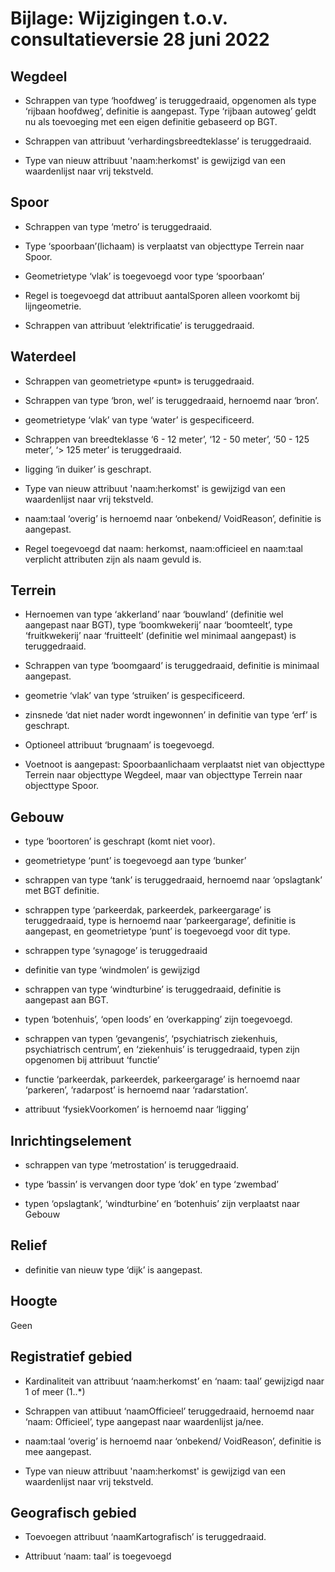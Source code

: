 Bijlage: Wijzigingen t.o.v. consultatieversie 28 juni 2022
==========================================================

Wegdeel
-------

-   Schrappen van type ‘hoofdweg’ is teruggedraaid, opgenomen als type ‘rijbaan
    hoofdweg’, definitie is aangepast. Type ‘rijbaan autoweg’ geldt nu als
    toevoeging met een eigen definitie gebaseerd op BGT.

-   Schrappen van attribuut ‘verhardingsbreedteklasse’ is teruggedraaid.

-   Type van nieuw attribuut 'naam:herkomst' is gewijzigd van een waardenlijst
    naar vrij tekstveld.

Spoor
-----

-   Schrappen van type ‘metro’ is teruggedraaid.

-   Type ‘spoorbaan’(lichaam) is verplaatst van objecttype Terrein naar Spoor.

-   Geometrietype ‘vlak’ is toegevoegd voor type ‘spoorbaan’

-   Regel is toegevoegd dat attribuut aantalSporen alleen voorkomt bij
    lijngeometrie.

-   Schrappen van attribuut ‘elektrificatie’ is teruggedraaid.

Waterdeel
---------

-   Schrappen van geometrietype «punt» is teruggedraaid.

-   Schrappen van type ‘bron, wel’ is teruggedraaid, hernoemd naar ‘bron’.

-   geometrietype ‘vlak’ van type ‘water’ is gespecificeerd.

-   Schrappen van breedteklasse ‘6 - 12 meter’, ‘12 - 50 meter’, ‘50 - 125
    meter’, ‘\> 125 meter’ is teruggedraaid.

-   ligging ‘in duiker’ is geschrapt.

-   Type van nieuw attribuut 'naam:herkomst' is gewijzigd van een waardenlijst
    naar vrij tekstveld.

-   naam:taal ‘overig’ is hernoemd naar ‘onbekend/ VoidReason’, definitie is
    aangepast.

-   Regel toegevoegd dat naam: herkomst, naam:officieel en naam:taal verplicht
    attributen zijn als naam gevuld is.

Terrein
-------

-   Hernoemen van type ‘akkerland’ naar ‘bouwland’ (definitie wel aangepast naar
    BGT), type ‘boomkwekerij’ naar ‘boomteelt’, type ‘fruitkwekerij’ naar
    ‘fruitteelt’ (definitie wel minimaal aangepast) is teruggedraaid.

-   Schrappen van type ‘boomgaard’ is teruggedraaid, definitie is minimaal
    aangepast.

-   geometrie ‘vlak’ van type ‘struiken’ is gespecificeerd.

-   zinsnede ‘dat niet nader wordt ingewonnen’ in definitie van type ‘erf’ is
    geschrapt.

-   Optioneel attribuut ‘brugnaam’ is toegevoegd.

-   Voetnoot is aangepast: Spoorbaanlichaam verplaatst niet van objecttype
    Terrein naar objecttype Wegdeel, maar van objecttype Terrein naar objecttype
    Spoor.

Gebouw
------

-   type ‘boortoren’ is geschrapt (komt niet voor).

-   geometrietype ‘punt’ is toegevoegd aan type ‘bunker’

-   schrappen van type ‘tank’ is teruggedraaid, hernoemd naar ‘opslagtank’ met
    BGT definitie.

-   schrappen type ‘parkeerdak, parkeerdek, parkeergarage’ is teruggedraaid,
    type is hernoemd naar ‘parkeergarage’, definitie is aangepast, en
    geometrietype ‘punt’ is toegevoegd voor dit type.

-   schrappen type ‘synagoge’ is teruggedraaid

-   definitie van type ‘windmolen’ is gewijzigd

-   schrappen van type ‘windturbine’ is teruggedraaid, definitie is aangepast
    aan BGT.

-   typen ‘botenhuis’, ‘open loods’ en ‘overkapping’ zijn toegevoegd.

-   schrappen van typen ‘gevangenis’, ‘psychiatrisch ziekenhuis, psychiatrisch
    centrum’, en ‘ziekenhuis’ is teruggedraaid, typen zijn opgenomen bij
    attribuut ‘functie’

-   functie ‘parkeerdak, parkeerdek, parkeergarage’ is hernoemd naar ‘parkeren’,
    ‘radarpost’ is hernoemd naar ‘radarstation’.

-   attribuut ‘fysiekVoorkomen’ is hernoemd naar ‘ligging’

Inrichtingselement
------------------

-   schrappen van type ‘metrostation’ is teruggedraaid.

-   type ‘bassin’ is vervangen door type ‘dok’ en type ‘zwembad’

-   typen ‘opslagtank’, ‘windturbine’ en ‘botenhuis’ zijn verplaatst naar Gebouw

Relief
------

-   definitie van nieuw type ‘dijk’ is aangepast.

Hoogte
------

Geen

Registratief gebied
-------------------

-   Kardinaliteit van attribuut ‘naam:herkomst’ en ‘naam: taal’ gewijzigd naar 1
    of meer (1..\*)

-   Schrappen van attibuut ‘naamOfficieel’ teruggedraaid, hernoemd naar ‘naam:
    Officieel’, type aangepast naar waardenlijst ja/nee.

-   naam:taal ‘overig’ is hernoemd naar ‘onbekend/ VoidReason’, definitie is mee
    aangepast.

-   Type van nieuw attribuut 'naam:herkomst' is gewijzigd van een waardenlijst
    naar vrij tekstveld.

Geografisch gebied
------------------

-   Toevoegen attribuut ‘naamKartografisch’ is teruggedraaid.

-   Attribuut ‘naam: taal’ is toegevoegd
